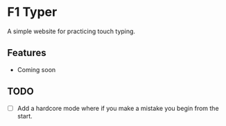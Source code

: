# F1 Typer
A simple website for practicing touch typing.

## Features
- Coming soon

## TODO
- [ ] Add a hardcore mode where if you make a mistake you begin from the start.
